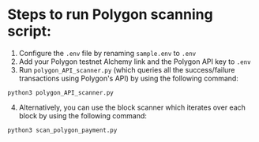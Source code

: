# Steps to run Polygon scanning script:  
1. Configure the `.env` file by renaming `sample.env` to `.env`
2. Add your Polygon testnet Alchemy link and the Polygon API key to `.env`
3. Run `polygon_API_scanner.py` (which queries all the success/failure transactions using Polygon's API) by using the following command:
```
python3 polygon_API_scanner.py
```
4. Alternatively, you can use the block scanner which iterates over each block by using the following command:
```
python3 scan_polygon_payment.py
```
